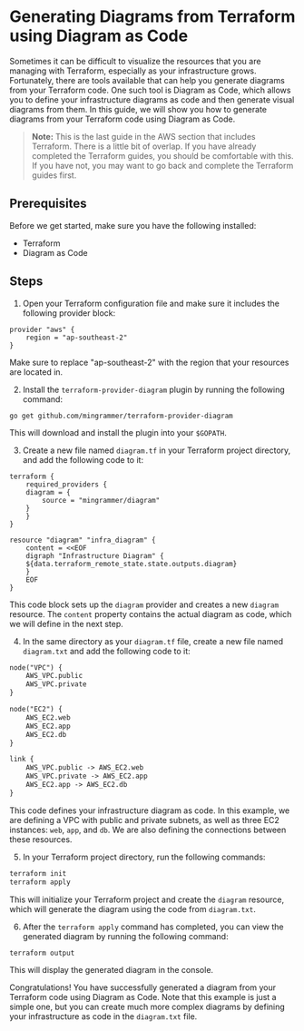# Generating Diagrams from Terraform using Diagram as Code

Sometimes it can be difficult to visualize the resources that you are managing with Terraform, especially as your infrastructure grows. Fortunately, there are tools available that can help you generate diagrams from your Terraform code. One such tool is Diagram as Code, which allows you to define your infrastructure diagrams as code and then generate visual diagrams from them. In this guide, we will show you how to generate diagrams from your Terraform code using Diagram as Code.

> **Note:** This is the last guide in the AWS section that includes Terraform. There is a little bit of overlap. If you have already completed the Terraform guides, you should be comfortable with this. If you have not, you may want to go back and complete the Terraform guides first.

## Prerequisites

Before we get started, make sure you have the following installed:

* Terraform
* Diagram as Code

## Steps

1. Open your Terraform configuration file and make sure it includes the following provider block:

```hcl
provider "aws" {
    region = "ap-southeast-2"
}
```

   Make sure to replace "ap-southeast-2" with the region that your resources are located in.

2. Install the `terraform-provider-diagram` plugin by running the following command:

`go get github.com/mingrammer/terraform-provider-diagram`

This will download and install the plugin into your `$GOPATH`.

3. Create a new file named `diagram.tf` in your Terraform project directory, and add the following code to it:

```hcl
terraform {
    required_providers {
    diagram = {
        source = "mingrammer/diagram"
    }
    }
}

resource "diagram" "infra_diagram" {
    content = <<EOF
    digraph "Infrastructure Diagram" {
    ${data.terraform_remote_state.state.outputs.diagram}
    }
    EOF
}
```

   This code block sets up the `diagram` provider and creates a new `diagram` resource. The `content` property contains the actual diagram as code, which we will define in the next step.

4. In the same directory as your `diagram.tf` file, create a new file named `diagram.txt` and add the following code to it:

```txt
node("VPC") {
    AWS_VPC.public
    AWS_VPC.private
}

node("EC2") {
    AWS_EC2.web
    AWS_EC2.app
    AWS_EC2.db
}

link {
    AWS_VPC.public -> AWS_EC2.web
    AWS_VPC.private -> AWS_EC2.app
    AWS_EC2.app -> AWS_EC2.db
}
```

   This code defines your infrastructure diagram as code. In this example, we are defining a VPC with public and private subnets, as well as three EC2 instances: `web`, `app`, and `db`. We are also defining the connections between these resources.

5. In your Terraform project directory, run the following commands:

```bash
terraform init
terraform apply
```

This will initialize your Terraform project and create the `diagram` resource, which will generate the diagram using the code from `diagram.txt`.

6. After the `terraform apply` command has completed, you can view the generated diagram by running the following command:

`terraform output`

This will display the generated diagram in the console.

Congratulations! You have successfully generated a diagram from your Terraform code using Diagram as Code. Note that this example is just a simple one, but you can create much more complex diagrams by defining your infrastructure as code in the `diagram.txt` file.
